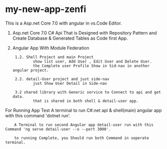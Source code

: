 # my-new-app-zenfi


This is a Asp.net Core  7.0 with angular in vs.Code Editor.

1. Asp.net Core 7.0 C# Api
That is Designed with Repository Pattern and Create Database & Generated Tables as Code first App.

2. Angular App With Module Federation 

        1.2. Shell Project and main Project 
                show list user, Add User , Edit User and Delete User.
                the Complete user Profile Show in Sid-nav in another angular project.

        2.2. detail-User project and just side-nav
                just Show User Detail in Side-nav

        3.2 shared library with Generic service to Connect to api and get data.
                that is shared in both shell & detail-user app.
  

For Running App Test
        A terminal to run C#.net api & shell(main) angular app with this command 'dotnet run'.
        
        A Terminal to run second Angular app detail-user run with this Command 'ng serve detail-user --o --port 3000'.
        
        to running Complete, you Should run both Command in seperate terminal. 

